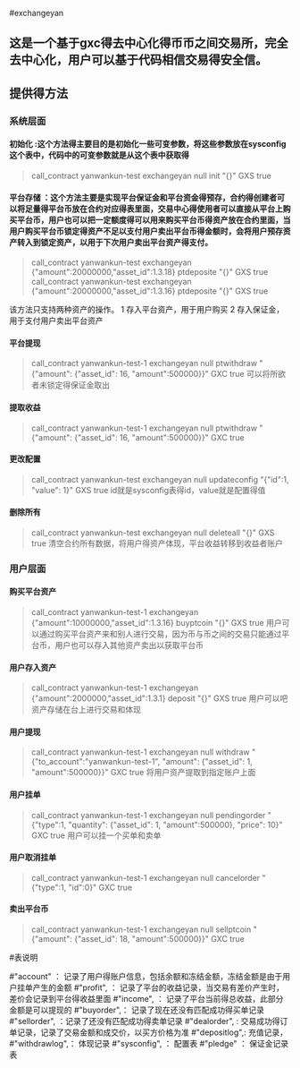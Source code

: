 #exchangeyan
##  这是一个基于gxc得去中心化得币币之间交易所，完全去中心化，用户可以基于代码相信交易得安全信。

## 提供得方法

### 系统层面
#### 初始化 :这个方法得主要目的是初始化一些可变参数，将这些参数放在sysconfig这个表中，代码中的可变参数就是从这个表中获取得
> call_contract yanwankun-test exchangeyan null init "{}" GXS true

#### 平台存储 ：这个方法主要是实现平台保证金和平台资金得预存，合约得创建者可以将足量得平台币放在合约对应得表里面，交易中心得使用者可以直接从平台上购买平台币，用户也可以把一定额度得可以用来购买平台币得资产放在合约里面，当用户购买平台币锁定得资产不足以支付用户卖出平台币得金额时，会将用户预存资产转入到锁定资产，以用于下次用户卖出平台资产得支付。

>call_contract yanwankun-test exchangeyan {"amount":20000000,"asset_id":1.3.18} ptdeposite "{}" GXS true
>call_contract yanwankun-test exchangeyan {"amount":20000000,"asset_id":1.3.16} ptdeposite "{}" GXS true

该方法只支持两种资产的操作。
1 存入平台资产，用于用户购买
2 存入保证金，用于支付用户卖出平台资产

#### 平台提现
> call_contract yanwankun-test-1 exchangeyan null ptwithdraw "{\"amount\": {\"asset_id\": 16, \"amount\":500000}}" GXC true
可以将所欲者未锁定得保证金取出

#### 提取收益
> call_contract yanwankun-test-1 exchangeyan null ptwithdraw "{\"amount\": {\"asset_id\": 16, \"amount\":500000}}" GXC true

#### 更改配置
> call_contract yanwankun-test exchangeyan null updateconfig "{\"id\":1, \"value\": 1}" GXS true
id就是sysconfig表得id，value就是配置得值

#### 删除所有
> call_contract yanwankun-test exchangeyan null deleteall "{}" GXS true
清空合约所有数据，将用户得资产体现，平台收益转移到收益者账户



### 用户层面
#### 购买平台资产
>call_contract yanwankun-test-1 exchangeyan {"amount":10000000,"asset_id":1.3.16} buyptcoin "{}" GXS true
用户可以通过购买平台资产来和别人进行交易，因为币与币之间的交易只能通过平台币，用户也可以存入其他资产卖出以获取平台币

#### 用户存入资产
> call_contract yanwankun-test-1 exchangeyan {"amount":2000000,"asset_id":1.3.1} deposit "{}" GXS true
用户可以吧资产存储在台上进行交易和体现

#### 用户提现
> call_contract yanwankun-test-1 exchangeyan null withdraw "{\"to_account\":"yanwankun-test-1", \"amount\": {\"asset_id\": 1, \"amount\":500000}}" GXC true
将用户资产提取到指定账户上面

#### 用户挂单
> call_contract yanwankun-test-1 exchangeyan null pendingorder "{\"type\":1, \"quantity\": {\"asset_id\": 1, \"amount\":500000}, \"price\": 10}" GXC true
用户可以挂一个买单和卖单

#### 用户取消挂单
> call_contract yanwankun-test-1 exchangeyan null cancelorder "{\"type\":1, \"id\":0}" GXC true

#### 卖出平台币
> call_contract yanwankun-test-1 exchangeyan null sellptcoin "{\"amount\": {\"asset_id\": 18, \"amount\":500000}}" GXC true


#表说明

#"account" ： 记录了用户得账户信息，包括余额和冻结金额，冻结金额是由于用户挂单产生的金额
#"profit", ： 记录了平台的收益记录，当交易有差价产生时，差价会记录到平台得收益里面
#"income", ： 记录了平台当前得总收益，此部分金额是可以提现的
#"buyorder",： 记录了现在还没有匹配成功得买单记录
#"sellorder", ：记录了还没有匹配成功得卖单记录
#"dealorder", : 交易成功得订单记录，记录了交易金额和成交价，以买方价格为准
#"depositlog",: 充值记录，
#"withdrawlog",： 体现记录
#"sysconfig", ： 配置表
#"pledge" ： 保证金记录表




